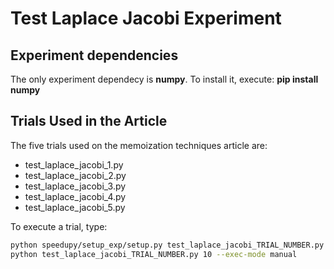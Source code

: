 # Test Laplace Jacobi Experiment

## Experiment dependencies

The only experiment dependecy is **numpy**. To install it, execute: **pip install numpy**

## Trials Used in the Article
The five trials used on the memoization techniques article are:

- test_laplace_jacobi_1.py
- test_laplace_jacobi_2.py
- test_laplace_jacobi_3.py
- test_laplace_jacobi_4.py
- test_laplace_jacobi_5.py

To execute a trial, type:

```bash
python speedupy/setup_exp/setup.py test_laplace_jacobi_TRIAL_NUMBER.py
python test_laplace_jacobi_TRIAL_NUMBER.py 10 --exec-mode manual
```
